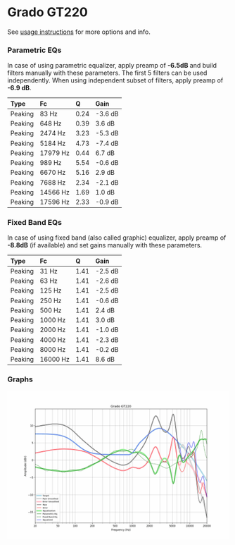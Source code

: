 # Grado GT220
See [usage instructions](https://github.com/jaakkopasanen/AutoEq#usage) for more options and info.

### Parametric EQs
In case of using parametric equalizer, apply preamp of **-6.5dB** and build filters manually
with these parameters. The first 5 filters can be used independently.
When using independent subset of filters, apply preamp of **-6.9 dB**.

| Type    | Fc       |    Q | Gain    |
|:--------|:---------|:-----|:--------|
| Peaking | 83 Hz    | 0.24 | -3.6 dB |
| Peaking | 648 Hz   | 0.39 | 3.6 dB  |
| Peaking | 2474 Hz  | 3.23 | -5.3 dB |
| Peaking | 5184 Hz  | 4.73 | -7.4 dB |
| Peaking | 17979 Hz | 0.44 | 6.7 dB  |
| Peaking | 989 Hz   | 5.54 | -0.6 dB |
| Peaking | 6670 Hz  | 5.16 | 2.9 dB  |
| Peaking | 7688 Hz  | 2.34 | -2.1 dB |
| Peaking | 14566 Hz | 1.69 | 1.0 dB  |
| Peaking | 17596 Hz | 2.33 | -0.9 dB |

### Fixed Band EQs
In case of using fixed band (also called graphic) equalizer, apply preamp of **-8.8dB**
(if available) and set gains manually with these parameters.

| Type    | Fc       |    Q | Gain    |
|:--------|:---------|:-----|:--------|
| Peaking | 31 Hz    | 1.41 | -2.5 dB |
| Peaking | 63 Hz    | 1.41 | -2.6 dB |
| Peaking | 125 Hz   | 1.41 | -2.5 dB |
| Peaking | 250 Hz   | 1.41 | -0.6 dB |
| Peaking | 500 Hz   | 1.41 | 2.4 dB  |
| Peaking | 1000 Hz  | 1.41 | 3.0 dB  |
| Peaking | 2000 Hz  | 1.41 | -1.0 dB |
| Peaking | 4000 Hz  | 1.41 | -2.3 dB |
| Peaking | 8000 Hz  | 1.41 | -0.2 dB |
| Peaking | 16000 Hz | 1.41 | 8.6 dB  |

### Graphs
![](./Grado%20GT220.png)
